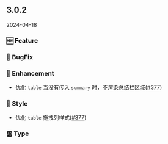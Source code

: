 ## 3.0.2
2024-04-18

### 🆕 Feature

### 🐞 BugFix

### 💎 Enhancement

- 优化 `table` 当没有传入 `summary` 时，不渲染总结栏区域([#377](https://github.com/sheinsight/shineout-next/pull/377))

### 💅 Style

- 优化 `table` 拖拽列样式([#377](https://github.com/sheinsight/shineout-next/pull/377))

### 🆎 Type






